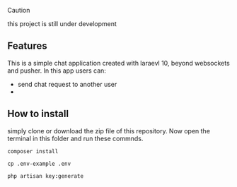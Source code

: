 > [!CAUTION]
>
> this project is still under development



## Features

This is a simple chat application created with laraevl 10, beyond websockets and pusher. In this app users can:

- send chat request to another user
- 



## How to install

simply clone or download the zip file of this repository. Now open the terminal in this folder and run these commnds.

```
composer install
```

```
cp .env-example .env
```

```
php artisan key:generate
```



